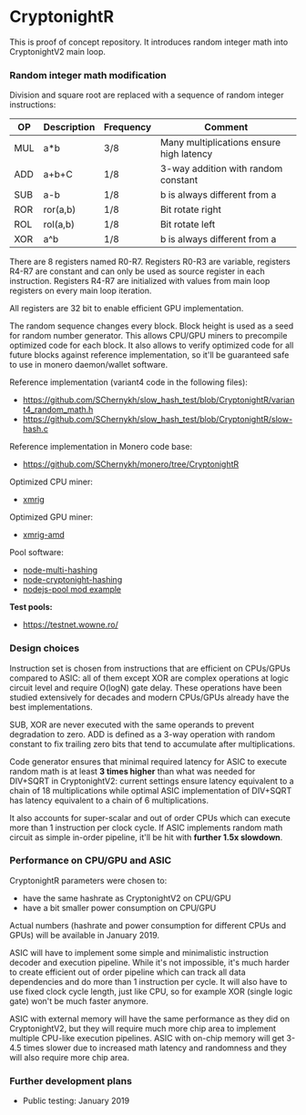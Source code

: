 # CryptonightR 

This is proof of concept repository. It introduces random integer math into CryptonightV2 main loop.

### Random integer math modification

Division and square root are replaced with a sequence of random integer instructions:

OP|Description|Frequency|Comment
--|-----------|---------|-------
MUL|a\*b|3/8|Many multiplications ensure high latency
ADD|a+b+C|1/8|3-way addition with random constant
SUB|a-b|1/8|b is always different from a
ROR|ror(a,b)|1/8|Bit rotate right
ROL|rol(a,b)|1/8|Bit rotate left
XOR|a^b|1/8|b is always different from a

There are 8 registers named R0-R7. Registers R0-R3 are variable, registers R4-R7 are constant and can only be used as source register in each instruction. Registers R4-R7 are initialized with values from main loop registers on every main loop iteration.

All registers are 32 bit to enable efficient GPU implementation.

The random sequence changes every block. Block height is used as a seed for random number generator. This allows CPU/GPU miners to precompile optimized code for each block. It also allows to verify optimized code for all future blocks against reference implementation, so it'll be guaranteed safe to use in monero daemon/wallet software.

Reference implementation (variant4 code in the following files):
- https://github.com/SChernykh/slow_hash_test/blob/CryptonightR/variant4_random_math.h
- https://github.com/SChernykh/slow_hash_test/blob/CryptonightR/slow-hash.c

Reference implementation in Monero code base:
- https://github.com/SChernykh/monero/tree/CryptonightR

Optimized CPU miner:
- [xmrig](https://github.com/SChernykh/xmrig/tree/CryptonightR)

Optimized GPU miner:
- [xmrig-amd](https://github.com/SChernykh/xmrig-amd/tree/CryptonightR)

Pool software:
- [node-multi-hashing](https://github.com/SChernykh/node-multi-hashing)
- [node-cryptonight-hashing](https://github.com/SChernykh/node-cryptonight-hashing/tree/CryptonightR)
- [nodejs-pool mod example](https://github.com/wowario/nodejs-pool/commit/3b3838a8703d43932cc85897ab2b77a78012be41)

**Test pools:**
- https://testnet.wowne.ro/

### Design choices

Instruction set is chosen from instructions that are efficient on CPUs/GPUs compared to ASIC: all of them except XOR are complex operations at logic circuit level and require O(logN) gate delay. These operations have been studied extensively for decades and modern CPUs/GPUs already have the best implementations.

SUB, XOR are never executed with the same operands to prevent degradation to zero. ADD is defined as a 3-way operation with random constant to fix trailing zero bits that tend to accumulate after multiplications.

Code generator ensures that minimal required latency for ASIC to execute random math is at least **3 times higher** than what was needed for DIV+SQRT in CryptonightV2: current settings ensure latency equivalent to a chain of 18 multiplications while optimal ASIC implementation of DIV+SQRT has latency equivalent to a chain of 6 multiplications.

It also accounts for super-scalar and out of order CPUs which can execute more than 1 instruction per clock cycle. If ASIC implements random math circuit as simple in-order pipeline, it'll be hit with **further 1.5x slowdown**.

### Performance on CPU/GPU and ASIC

CryptonightR parameters were chosen to:
- have the same hashrate as CryptonightV2 on CPU/GPU
- have a bit smaller power consumption on CPU/GPU

Actual numbers (hashrate and power consumption for different CPUs and GPUs) will be available in January 2019.

ASIC will have to implement some simple and minimalistic instruction decoder and execution pipeline. While it's not impossible, it's much harder to create efficient out of order pipeline which can track all data dependencies and do more than 1 instruction per cycle. It will also have to use fixed clock cycle length, just like CPU, so for example XOR (single logic gate) won't be much faster anymore.

ASIC with external memory will have the same performance as they did on CryptonightV2, but they will require much more chip area to implement multiple CPU-like execution pipelines.
ASIC with on-chip memory will get 3-4.5 times slower due to increased math latency and randomness and they will also require more chip area.

### Further development plans

- Public testing: January 2019
